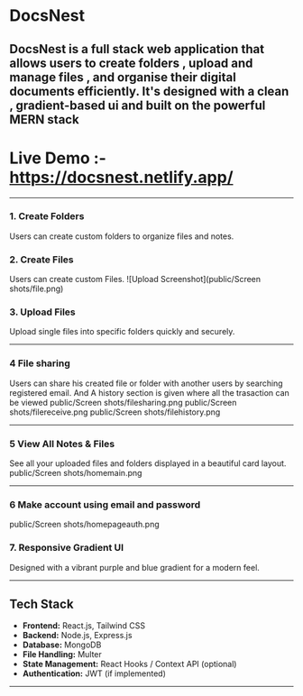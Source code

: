 # DocsNest 

**DocsNest** is a full stack web application that allows users to create folders , upload and manage files , and organise their digital documents efficiently. It's designed with a clean , gradient-based ui and built on the powerful MERN stack
---

# Live Demo :-  https://docsnest.netlify.app/
---

### 1. Create Folders  
Users can create custom folders to organize files and notes.

### 2. Create Files   
Users can create custom Files.
![Upload Screenshot](public/Screen shots/file.png)

### 3. Upload Files  
Upload single files into specific folders quickly and securely.  

---

### 4 File sharing 
Users can share his created file or folder with another users by searching registered email. And A history section is given where all the trasaction can be viewed 
public/Screen shots/filesharing.png
public/Screen shots/filereceive.png
public/Screen shots/filehistory.png

---
### 5 View All Notes & Files  
See all your uploaded files and folders displayed in a beautiful card layout.  
public/Screen shots/homemain.png

---

### 6 Make account using email and password 
public/Screen shots/homepageauth.png

### 7. Responsive Gradient UI  
Designed with a vibrant purple and blue gradient for a modern feel.  

---

## Tech Stack

- **Frontend:** React.js, Tailwind CSS
- **Backend:** Node.js, Express.js
- **Database:** MongoDB
- **File Handling:** Multer
- **State Management:** React Hooks / Context API (optional)
- **Authentication:** JWT (if implemented)

---

